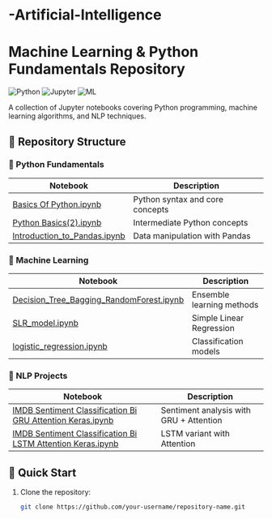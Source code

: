 # -Artificial-Intelligence
# Machine Learning & Python Fundamentals Repository

![Python](https://img.shields.io/badge/Python-3.8%2B-blue)
![Jupyter](https://img.shields.io/badge/Jupyter-Notebook-orange)
![ML](https://img.shields.io/badge/Machine-Learning-red)

A collection of Jupyter notebooks covering Python programming, machine learning algorithms, and NLP techniques.

## 📂 Repository Structure

### 🐍 Python Fundamentals
| Notebook | Description |
|----------|-------------|
| [Basics Of Python.ipynb](Basics%20Of%20Python.ipynb) | Python syntax and core concepts |
| [Python Basics(2).ipynb](Python%20Basics(2).ipynb) | Intermediate Python concepts |
| [Introduction_to_Pandas.ipynb](Introduction_to_Pandas.ipynb) | Data manipulation with Pandas |

### 🤖 Machine Learning
| Notebook | Description |
|----------|-------------|
| [Decision_Tree_Bagging_RandomForest.ipynb](Decision_Tree_Bagging_RandomForest.ipynb) | Ensemble learning methods |
| [SLR_model.ipynb](SLR_model.ipynb) | Simple Linear Regression |
| [logistic_regression.ipynb](logistic_regression.ipynb) | Classification models |

### 📝 NLP Projects
| Notebook | Description |
|----------|-------------|
| [IMDB Sentiment Classification Bi GRU Attention Keras.ipynb](IMDB%20Sentiment%20Classification%20Bi%20GRU%20Attention%20Keras.ipynb) | Sentiment analysis with GRU + Attention |
| [IMDB Sentiment Classification Bi LSTM Attention Keras.ipynb](IMDB%20Sentiment%20Classification%20Bi%20LSTM%20Attention%20Keras.ipynb) | LSTM variant with Attention |

## 🚀 Quick Start

1. Clone the repository:
   ```bash
   git clone https://github.com/your-username/repository-name.git
